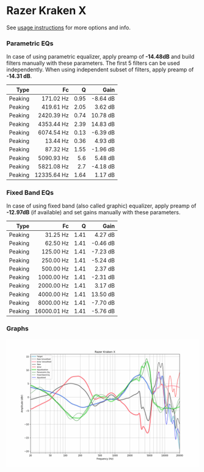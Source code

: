 # Razer Kraken X
See [usage instructions](https://github.com/jaakkopasanen/AutoEq#usage) for more options and info.

### Parametric EQs
In case of using parametric equalizer, apply preamp of **-14.48dB** and build filters manually
with these parameters. The first 5 filters can be used independently.
When using independent subset of filters, apply preamp of **-14.31 dB**.

| Type    | Fc          |    Q | Gain     |
|--------:|------------:|-----:|---------:|
| Peaking | 171.02 Hz   | 0.95 | -8.64 dB |
| Peaking | 419.61 Hz   | 2.05 | 3.62 dB  |
| Peaking | 2420.39 Hz  | 0.74 | 10.78 dB |
| Peaking | 4353.44 Hz  | 2.39 | 14.83 dB |
| Peaking | 6074.54 Hz  | 0.13 | -6.39 dB |
| Peaking | 13.44 Hz    | 0.36 | 4.93 dB  |
| Peaking | 87.32 Hz    | 1.55 | -1.96 dB |
| Peaking | 5090.93 Hz  | 5.6  | 5.48 dB  |
| Peaking | 5821.08 Hz  | 2.7  | -4.18 dB |
| Peaking | 12335.64 Hz | 1.64 | 1.17 dB  |

### Fixed Band EQs
In case of using fixed band (also called graphic) equalizer, apply preamp of **-12.97dB**
(if available) and set gains manually with these parameters.

| Type    | Fc          |    Q | Gain     |
|--------:|------------:|-----:|---------:|
| Peaking | 31.25 Hz    | 1.41 | 4.27 dB  |
| Peaking | 62.50 Hz    | 1.41 | -0.46 dB |
| Peaking | 125.00 Hz   | 1.41 | -7.23 dB |
| Peaking | 250.00 Hz   | 1.41 | -5.24 dB |
| Peaking | 500.00 Hz   | 1.41 | 2.37 dB  |
| Peaking | 1000.00 Hz  | 1.41 | -2.31 dB |
| Peaking | 2000.00 Hz  | 1.41 | 3.17 dB  |
| Peaking | 4000.00 Hz  | 1.41 | 13.50 dB |
| Peaking | 8000.00 Hz  | 1.41 | -7.70 dB |
| Peaking | 16000.01 Hz | 1.41 | -5.76 dB |

### Graphs
![](./Razer%20Kraken%20X.png)